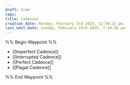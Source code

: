 ```yaml
---
draft: true
tags: 
title: Cadences
creation_date: Monday, February 3rd 2025, 12:59:31 pm
last_edit_date: Sunday, February 23rd 2025, 7:24:36 pm
---
```


%% Begin Waypoint %%

- [[Imperfect Cadence]]
- [[Interrupted Cadence]]
- [[Perfect Cadence]]
- [[Plagal Cadence]]

%% End Waypoint %%
